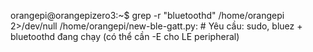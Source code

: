 orangepi@orangepizero3:~$ grep -r "bluetoothd" /home/orangepi 2>/dev/null
/home/orangepi/new-ble-gatt.py:    # Yêu cầu: sudo, bluez + bluetoothd đang chạy (có thể cần -E cho LE peripheral)
